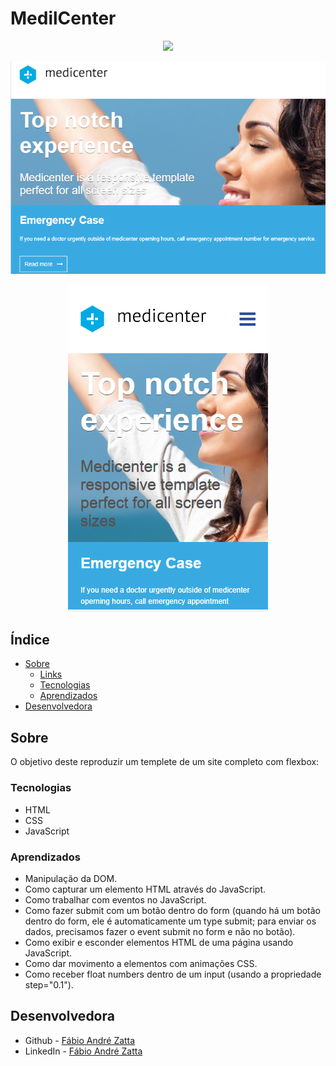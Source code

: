 # MedilCenter 



<p align="center">
  <img src="https://s3.envato.com/files/47849974/_screenshots/02_medicenter.png"/>
</p>

<p align="center">
  <img src="https://github.com/fisiofaz/MediCenter/blob/main/assets/images/tablete%20720px.png"/>
</p>

<p align="center">
  <img src="https://github.com/fisiofaz/MediCenter/blob/main/assets/images/celura320px.png"/>
</p>

## Índice

- [Sobre](#sobre)
  - [Links](#Links)
  - [Tecnologias](#tecnologias)
  - [Aprendizados](#aprendizados)
- [Desenvolvedora](#desenvolvedora)


## Sobre

O objetivo deste reproduzir um templete de um site completo com flexbox: 

### Tecnologias

- HTML
- CSS
- JavaScript

### Aprendizados

- Manipulação da DOM.
- Como capturar um elemento HTML através do JavaScript.
- Como trabalhar com eventos no JavaScript.
- Como fazer submit com um botão dentro do form (quando há um botão dentro do form, ele é automaticamente um type submit; para enviar os dados, precisamos fazer o event submit no form e não no botão).
- Como exibir e esconder elementos HTML de uma página usando JavaScript.
- Como dar movimento a elementos com animações CSS.
- Como receber float numbers dentro de um input (usando a propriedade step="0.1").

## Desenvolvedora

- Github - [Fábio André Zatta](https://github.com/fisiofaz)
- LinkedIn - [Fábio André Zatta](https://www.linkedin.com/in/fabiozatta-dweb/)
